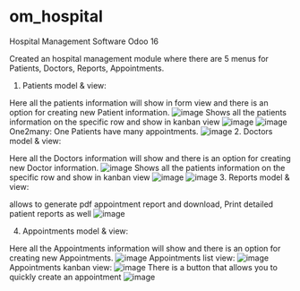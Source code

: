 # om_hospital
Hospital Management Software Odoo 16

Created an hospital management module where there are 5 menus for Patients, Doctors, Reports, Appointments. 
1. Patients model & view:

Here all the patients information will show in form view and there is an option for creating new Patient information.
![image](https://user-images.githubusercontent.com/62863015/229437422-6b03f322-0dde-4956-a8fa-181715c73bb5.png)
Shows all the patients information on the specific row and show in kanban view
![image](https://user-images.githubusercontent.com/62863015/229437723-997ce0ec-4ab8-441a-9d9c-41a75b44bbd2.png)
![image](https://user-images.githubusercontent.com/62863015/229439494-13cf3aa3-b603-4b1c-a9ca-3f18446c4979.png)
One2many: One Patients have many appointments.
![image](https://user-images.githubusercontent.com/62863015/229438645-82fd8302-b2ce-49d4-956d-864544431f7e.png)
2. Doctors model & view:

Here all the Doctors information will show and there is an option for creating new Doctor information.
![image](https://user-images.githubusercontent.com/62863015/229438905-67e6be38-3244-4fb3-9c4e-77d467f99cb7.png)
Shows all the patients information on the specific row and show in kanban view
![image](https://user-images.githubusercontent.com/62863015/229439222-e1033bc7-a10f-4281-aa20-1c07567d6cf5.png)
![image](https://user-images.githubusercontent.com/62863015/229439411-3e1a556c-68ac-46da-9bba-b904c053951f.png)
3. Reports model & view: 

allows to generate pdf appointment report and download, Print detailed patient reports as well
![image](https://user-images.githubusercontent.com/62863015/229439757-1c730f10-e89f-4e43-952b-0ded917facbf.png)

4. Appointments model & view:

Here all the Appointments information will show and there is an option for creating new Appointments.
![image](https://user-images.githubusercontent.com/62863015/229441134-bf4e595c-6eca-4142-bd03-54ffffdc17d9.png)
Appointments list view:
![image](https://user-images.githubusercontent.com/62863015/229441281-02c7c5fb-366e-4cc2-83e3-07b4835326e9.png)
Appointments kanban view:
![image](https://user-images.githubusercontent.com/62863015/229441376-44d6b1e2-9a2a-4109-9b8b-20b97f17cbb9.png)
There is a button that allows you to quickly create an appointment
![image](https://user-images.githubusercontent.com/62863015/229441696-e3d0ca76-704a-4d5d-b0d4-93ac697946ee.png)
